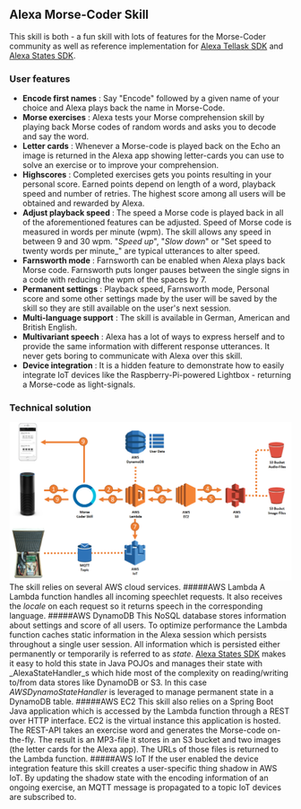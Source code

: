 ## Alexa Morse-Coder Skill

This skill is both - a fun skill with lots of features for the Morse-Coder community as well
as reference implementation for [Alexa Tellask SDK](https://github.com/KayLerch/alexa-skills-kit-tellask-java)
and [Alexa States SDK](https://github.com/KayLerch/alexa-skills-kit-states-java).

### User features
* __Encode first names__ : Say "Encode" followed by a given name of your choice and Alexa
plays back the name in Morse-Code.
* __Morse exercises__ : Alexa tests your Morse comprehension skill by playing back Morse
codes of random words and asks you to decode and say the word.
* __Letter cards__ : Whenever a Morse-code is played back on the Echo an image is returned
in the Alexa app showing letter-cards you can use to solve an exercise or to improve your
comprehension.
* __Highscores__ : Completed exercises gets you points resulting in your personal score.
Earned points depend on length of a word, playback speed and number of retries. The highest
score among all users will be obtained and rewarded by Alexa.
* __Adjust playback speed__ : The speed a Morse code is played back in all of the aforementioned
features can be adjusted. Speed of Morse code is measured in words per minute (wpm). The skill
allows any speed in between 9 and 30 wpm. "_Speed up_", "_Slow down_" or "Set speed to twenty
words per minute_" are typical utterances to alter speed.
* __Farnsworth mode__ : Farnsworth can be enabled when Alexa plays back Morse code. Farnsworth
puts longer pauses between the single signs in a code with reducing the wpm of the spaces by 7.
* __Permanent settings__ : Playback speed, Farnsworth mode, Personal score and some other settings
made by the user will be saved by the skill so they are still available on the user's next session.
* __Multi-language support__ : The skill is available in German, American and British English.
* __Multivariant speech__ : Alexa has a lot of ways to express herself and to
provide the same information with different response utterances. It never gets boring to communicate
with Alexa over this skill.
* __Device integration__ : It is a hidden feature to demonstrate how to easily integrate IoT
 devices like the Raspberry-Pi-powered Lightbox - returning a Morse-code as light-signals.

### Technical solution
![](docs/solution-architecture.png)
The skill relies on several AWS cloud services.
#####AWS Lambda
A Lambda function handles all incoming speechlet requests. It also receives the _locale_ on
each request so it returns speech in the corresponding language.
#####AWS DynamoDB
This NoSQL database stores information about settings and score of all users. To optimize performance
the Lambda function caches static information in the Alexa session which persists throughout a single
user session. All information which is persisted either permanently or temporarily is referred to
as _state_. [Alexa States SDK](https://github.com/KayLerch/alexa-skills-kit-states-java) makes it easy
to hold this state in Java POJOs and manages their state with _AlexaStateHandler_s which hide most of
the complexity on reading/writing to/from data stores like DynamoDB or S3. In this case _AWSDynamoStateHandler_
is leveraged to manage permanent state in a DynamoDB table.
#####AWS EC2
This skill also relies on a Spring Boot Java application which is accessed by the Lambda function through a REST over HTTP interface.
EC2 is the virtual instance this application is hosted. The REST-API takes an exercise word and generates
the Morse-code on-the-fly. The result is an MP3-file it stores in an S3 bucket and two images (the letter cards
for the Alexa app). The URLs of those files is returned to the Lambda function.
#####AWS IoT
If the user enabled the device integration feature this skill creates a user-specific thing shadow
in AWS IoT. By updating the shadow state with the encoding information of an ongoing exercise,
an MQTT message is propagated to a topic IoT devices are subscribed to.
